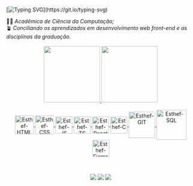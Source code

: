 
<br>

[![Typing SVG](https://readme-typing-svg.herokuapp.com?font=Poppins&weight=200&size=30&duration=6000&pause=1000&color=5C7087&width=435&lines=Ol%C3%A1%2C+eu+sou+a+Esth%C3%A9fani!;Hello%2C+I'm+Esth%C3%A9fani!)](https://git.io/typing-svg)
<!--Para centralizar: &center=true&vCenter=true&width=1000&-->
<div>
👩‍💻 <em>Acadêmica de Ciência da Computação; </em></div>
🪴 <em>Conciliando os aprendizados em desenvolvimento web front-end e as disciplinas da graduação.</em>
<br><br>

 <div align="center">
  <a href="https://github.com/Esthefani-Possamai">
  <img height="150em" src="https://github-readme-stats-git-masterrstaa-rickstaa.vercel.app/api?username=Esthefani-Possamai&show_icons=true&theme=nord&include_all_commits=true&count_private=true"/>
  <img height="150em" src="https://github-readme-stats-git-masterrstaa-rickstaa.vercel.app/api/top-langs/?username=Esthefani-Possamai&layout=compact&langs_count=6&theme=nord"/>
</div> 
  
<div align="center" style="display: inline_block"><br>
  <img align="center" alt="Esthef-HTML" height="50" width="50" src="https://cdn.jsdelivr.net/gh/devicons/devicon/icons/html5/html5-plain-wordmark.svg">
  <img align="center" alt="Esthef-CSS" height="50" width="50" src="https://cdn.jsdelivr.net/gh/devicons/devicon/icons/css3/css3-plain-wordmark.svg">
  <img align="center" alt="Esthef-JS" height="45" width="45" src="https://cdn.jsdelivr.net/gh/devicons/devicon/icons/javascript/javascript-original.svg">
  <img align="center" alt="Esthef-TS" height="45" width="45" src="https://cdn.jsdelivr.net/gh/devicons/devicon/icons/typescript/typescript-plain.svg">
  <img align="center" alt="Esthef-React" height="45" width="45" src="https://cdn.jsdelivr.net/gh/devicons/devicon/icons/react/react-original.svg">
  <img align="center" alt="Esthef-C" height="45" width="45" src="https://cdn.jsdelivr.net/gh/devicons/devicon/icons/c/c-plain.svg">
  <img align="center" alt="Esthef-GIT" height="70" width="70" src="https://cdn.jsdelivr.net/gh/devicons/devicon/icons/git/git-plain-wordmark.svg">
  <img align="center" alt="Esthef-SQL" height="80" width="80" src="https://cdn.jsdelivr.net/gh/devicons/devicon/icons/mysql/mysql-plain-wordmark.svg">
  <img align="center" alt="Esthef-Figma" height="45" width="45" src="https://cdn.jsdelivr.net/gh/devicons/devicon/icons/figma/figma-original.svg">
  
  </div>
  
  ##
 
<div align="center">
   <br>
  <a href = "mailto: esthefani_possamai@hotmail.com" target="_blank"><img src="https://img.shields.io/badge/-Gmail-%23333?style=for-the-badge&logo=gmail&logoColor=white" target="_blank"></a>
  <a href="https://www.instagram.com/esthefanipsm" target="_blank"><img src="https://img.shields.io/badge/-Instagram-%23E4405F?style=for-the-badge&logo=instagram&logoColor=white" target="_blank"></a>
  <a href="https://www.linkedin.com/in/esth%C3%A9fani-possamai-41b4981a3?lipi=urn%3Ali%3Apage%3Ad_flagship3_profile_view_base_contact_details%3BIDL8KCwgTcuUaogq7jl9sw%3D%3D" target="_blank"><img src="https://img.shields.io/badge/-LinkedIn-%230077B5?style=for-the-badge&logo=linkedin&logoColor=white" target="_blank"></a>
  
</div>
